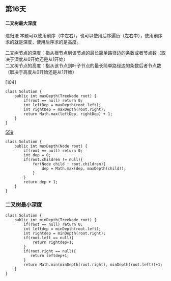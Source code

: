 ## 第16天

#### 二叉树最大深度
递归法
本题可以使用前序（中左右），也可以使用后序遍历（左右中），使用前序求的就是深度，使用后序求的是高度。  

二叉树节点的深度：指从根节点到该节点的最长简单路径边的条数或者节点数（取决于深度从0开始还是从1开始）  
二叉树节点的高度：指从该节点到叶子节点的最长简单路径边的条数后者节点数（取决于高度从0开始还是从1开始）  

[104]
```
class Solution {
    public int maxDepth(TreeNode root) {
        if(root == null) return 0;
        int leftDep = maxDepth(root.left);
        int rightDep = maxDepth(root.right);
        return Math.max(leftDep, rightDep) + 1;
    }
}
```

[559](https://leetcode.com/problems/maximum-depth-of-n-ary-tree/)
```
class Solution {
    public int maxDepth(Node root) {
        if(root == null) return 0;
        int dep = 0;
        if(root.children != null){
            for(Node child : root.children){
                dep = Math.max(dep, maxDepth(child));
            }
        }
        return dep + 1;
    }
}
```

### 二叉树最小深度
```
class Solution {
    public int minDepth(TreeNode root) {
        if(root == null) return 0;
        int leftdep = minDepth(root.left);
        int rightdep = minDepth(root.right);
        if(root.left == null){
            return rightdep+1;
        }
        if(root.right == null){
           return leftdep+1;
        }
        return Math.min(minDepth(root.right), minDepth(root.left))+1;
    }
}
```
